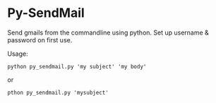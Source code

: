 # Py-SendMail
Send gmails from the commandline using python.
Set up username & password on first use.

Usage:

```
python py_sendmail.py 'my subject' 'my body'
```

or 

```
pthon py_sendmail.py 'mysubject'
```
